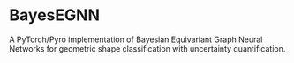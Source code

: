 # BayesEGNN
A PyTorch/Pyro implementation of Bayesian Equivariant Graph Neural Networks for geometric shape classification with uncertainty quantification.
